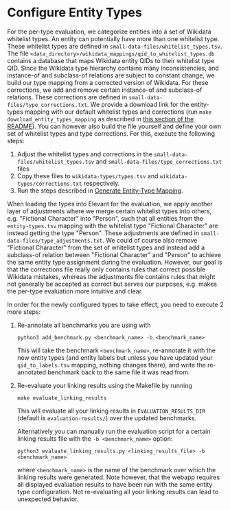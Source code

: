 # Configure Entity Types

For the per-type evaluation, we categorize entities into a set of Wikidata whitelist types. An entity can potentially
 have more than one whitelist type. These whitelist types are defined in `small-data-files/whitelist_types.tsv`. The
 file `<data_directory>/wikidata_mappings/qid_to_whitelist_types.db` contains a database that maps Wikidata entity
 QIDs to their whitelist type QID.
 Since the Wikidata type hierarchy contains many inconsistencies, and instance-of and subclass-of
 relations are subject to constant change, we build our type mapping from a corrected version of Wikidata. For these
 corrections, we add and remove certain instance-of and subclass-of relations. These corrections are defined in
 `small-data-files/type_corrections.txt`. We provide a download link for the entity-types mapping with our default
 whitelist types and corrections (run `make download_entity_types_mapping` as described in
 [this section of the README](../README.md#get-the-data)). You can however also build the file yourself and define
 your own set of whitelist types and type corrections. For this, execute the following steps:
1) Adjust the whitelist types and corrections in the `small-data-files/whitelist_types.tsv` and
 `small-data-files/type_corrections.txt` files
2) Copy these files to `wikidata-types/types.tsv` and `wikidata-types/corrections.txt` respectively.
3) Run the steps described in [Generate Entity-Type Mapping](data_generation.md#generate-entity-type-mapping).
 
When loading the types into Elevant for the evaluation, we apply another layer of adjustments where we merge certain
 whitelist types into others, e.g. "Fictional Character" into "Person", such that all entities from the
 `entity-types.tsv` mapping with the whitelist type "Fictional Character" are instead getting the type "Person". These
 adjustments are defined in `small-data-files/type_adjustments.txt`. We could of course also remove
 "Fictional Character" from the set of whitelist types and instead add a subclass-of relation between "Fictional
 Character" and "Person" to achieve the same entity type assignment during the evaluation. However, our goal is that
 the corrections file really only contains rules that correct possible Wikidata mistakes, whereas the adjustments
 file contains rules that might not generally be accepted as correct but serves our purposes, e.g. makes the per-type
 evaluation more intuitive and clear.
 
In order for the newly configured types to take effect, you need to execute 2 more steps:

1) Re-annotate all benchmarks you are using with
 
       python3 add_benchmark.py <benchmark_name> -b <benchmark_name>
 
    This will take the benchmark `<benchmark_name>`, re-annotate it with the new entity types (and entity labels but
    unless you have updated your `qid_to_labels.tsv` mapping, nothing changes there), and write the re-annotated
    benchmark back to the same file it was read from.

2) Re-evaluate your linking results using the Makefile by running
 
       make evaluate_linking_results
       
    This will evaluate all your linking results in `EVALUATION_RESULTS_DIR` (default is `evaluation-results/`) over the
    updated benchmarks.

    Alternatively you can manually run the evaluation script for a certain linking results file with the
    `-b <benchmark_name>` option:
 
       python3 evaluate_linking_results.py <linking_results_file> -b <benchmark_name>

    where `<benchmark_name>` is the name of the benchmark over which the linking results were generated. Note however,
    that the webapp requires all displayed evaluation results to have been run with the same entity type configuration.
    Not re-evaluating all your linking results can lead to unexpected behavior.
